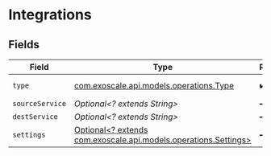 # Integrations


## Fields

| Field                                                                                                  | Type                                                                                                   | Required                                                                                               | Description                                                                                            |
| ------------------------------------------------------------------------------------------------------ | ------------------------------------------------------------------------------------------------------ | ------------------------------------------------------------------------------------------------------ | ------------------------------------------------------------------------------------------------------ |
| `type`                                                                                                 | [com.exoscale.api.models.operations.Type](../../models/operations/Type.md)                             | :heavy_check_mark:                                                                                     | Integration type                                                                                       |
| `sourceService`                                                                                        | *Optional<? extends String>*                                                                           | :heavy_minus_sign:                                                                                     | N/A                                                                                                    |
| `destService`                                                                                          | *Optional<? extends String>*                                                                           | :heavy_minus_sign:                                                                                     | N/A                                                                                                    |
| `settings`                                                                                             | [Optional<? extends com.exoscale.api.models.operations.Settings>](../../models/operations/Settings.md) | :heavy_minus_sign:                                                                                     | Integration settings                                                                                   |